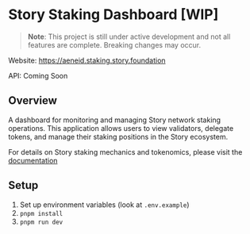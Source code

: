 # Story Staking Dashboard [WIP]

> **Note**: This project is still under active development and not all features are complete. Breaking changes may occur.

Website: https://aeneid.staking.story.foundation

API: Coming Soon

## Overview

A dashboard for monitoring and managing Story network staking operations. This application allows users to view validators, delegate tokens, and manage their staking positions in the Story ecosystem.

For details on Story staking mechanics and tokenomics, please visit the [documentation](https://docs.story.foundation/tokenomics-staking)

## Setup

1. Set up environment variables (look at `.env.example`)
2. `pnpm install`
3. `pnpm run dev`
